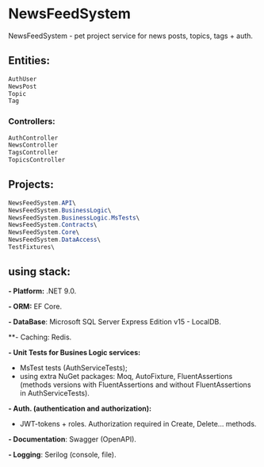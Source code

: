 # NewsFeedSystem

NewsFeedSystem - pet project service for news posts, topics, tags + auth.

## **Entities:**
```csharp
AuthUser
NewsPost
Topic
Tag
```

### **Controllers:**
```csharp
AuthController
NewsController
TagsController
TopicsController
```

## **Projects:**
```csharp
NewsFeedSystem.API\
NewsFeedSystem.BusinessLogic\
NewsFeedSystem.BusinessLogic.MsTests\
NewsFeedSystem.Contracts\
NewsFeedSystem.Core\
NewsFeedSystem.DataAccess\
TestFixtures\
```

## **using stack:**
**- Platform:** .NET 9.0.

**- ORM:** EF Core.

**- DataBase**: Microsoft SQL Server Express Edition v15 - LocalDB.

**- Caching: Redis.

**- Unit Tests for Busines Logic services:**
- MsTest tests (AuthServiceTests);
- using extra NuGet packages: Moq, AutoFixture, FluentAssertions (methods versions with FluentAssertions and without FluentAssertions in AuthServiceTests).


**- Auth. (authentication and authorization):**
- JWT-tokens + roles. Authorization required in Create, Delete... methods.

**- Documentation**: Swagger (OpenAPI).

**- Logging**: Serilog (console, file).